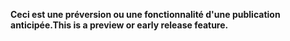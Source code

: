 <span data-ttu-id="d377b-101">**Ceci est une préversion ou une fonctionnalité d'une publication anticipée.**</span><span class="sxs-lookup"><span data-stu-id="d377b-101">**This is a preview or early release feature.**</span></span>